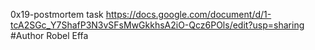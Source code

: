 0x19-postmortem task 
https://docs.google.com/document/d/1-tcA2SGc_Y7ShafP3N3vSFsMwGkkhsA2iO-Qcz6POls/edit?usp=sharing 
#Author Robel Effa
